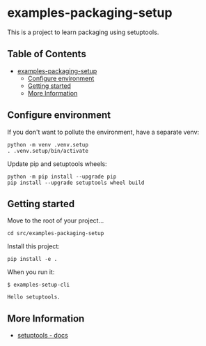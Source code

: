 # examples-packaging-setup

This is a project to learn packaging using setuptools.

## Table of Contents <!-- omit in toc -->

- [examples-packaging-setup](#examples-packaging-setup)
  - [Configure environment](#configure-environment)
  - [Getting started](#getting-started)
  - [More Information](#more-information)


## Configure environment

If you don't want to pollute the environment, have a separate venv:

```shell
python -m venv .venv.setup
. .venv.setup/bin/activate
```

Update pip and setuptools wheels:

```shell
python -m pip install --upgrade pip
pip install --upgrade setuptools wheel build
```

## Getting started

Move to the root of your project...

```shell
cd src/examples-packaging-setup
```

Install this project:

```shell
pip install -e .
```

When you run it:

```console
$ examples-setup-cli

Hello setuptools.
```


## More Information

- [setuptools - docs](/docs/packaging/setuptools.md)
